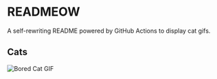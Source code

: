 # READMEOW

A self-rewriting README powered by GitHub Actions to display cat gifs.

## Cats

![Bored Cat GIF](https://media2.giphy.com/media/v1.Y2lkPTlhY2QwMmRheDBiaHljNWJndnB0YWs0YXZyZXk1NHk0Z2c1czBlZW83b2sxZWMwNSZlcD12MV9naWZzX3NlYXJjaCZjdD1n/mlvseq9yvZhba/200.gif)
